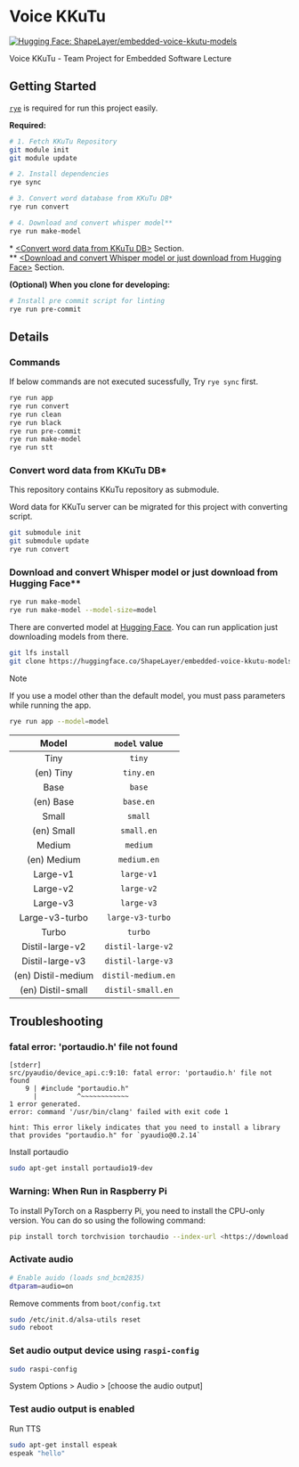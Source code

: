 # Voice KKuTu

[![Hugging Face: ShapeLayer/embedded-voice-kkutu-models](https://img.shields.io/badge/%F0%9F%A4%97-ShapeLayer%2fembedded--voice--kkutu--models-yellow)](https://huggingface.co/ShapeLayer/embedded-voice-kkutu-models)

Voice KKuTu - Team Project for Embedded Software Lecture

## Getting Started

[`rye`](https://rye.astral.sh) is required for run this project easily.

**Required:**
```sh
# 1. Fetch KKuTu Repository
git module init
git module update

# 2. Install dependencies
rye sync

# 3. Convert word database from KKuTu DB*
rye run convert

# 4. Download and convert whisper model**
rye run make-model
```
\* [&lt;Convert word data from KKuTu DB&gt;](#convert-word-data-from-kkutu-db) Section.  
\*\* [&lt;Download and convert Whisper model or just download from Hugging Face&gt;](#download-and-convert-whisper-model-or-just-download-from-hugging-face) Section.  


**(Optional) When you clone for developing:**
```sh
# Install pre commit script for linting
rye run pre-commit
```

## Details
### Commands
If below commands are not executed sucessfully, Try `rye sync` first.

```sh
rye run app
rye run convert
rye run clean
rye run black
rye run pre-commit
rye run make-model
rye run stt
```

### Convert word data from KKuTu DB\*
This repository contains KKuTu repository as submodule.  

Word data for KKuTu server can be migrated for this project with converting script.

```sh
git submodule init
git submodule update
rye run convert
```

### Download and convert Whisper model or just download from Hugging Face\*\*

```sh
rye run make-model
rye run make-model --model-size=model
```

There are converted model at [Hugging Face](https://huggingface.co/ShapeLayer/embedded-voice-kkutu-models). You can run application just downloading models from there.

```sh
git lfs install
git clone https://huggingface.co/ShapeLayer/embedded-voice-kkutu-models models
```

> [!NOTE]
> If you use a model other than the default model, you must pass parameters while running the app.

```sh
rye run app --model=model
```

| Model | `model` value |
| :-: | :-: |
| Tiny | `tiny` |
| (en) Tiny | `tiny.en` |
| Base | `base` |
| (en) Base | `base.en` |
| Small | `small` |
| (en) Small | `small.en` |
| Medium | `medium` |
| (en) Medium | `medium.en` |
| Large-v1 | `large-v1` |
| Large-v2 | `large-v2` |
| Large-v3 | `large-v3` |
| Large-v3-turbo | `large-v3-turbo` |
| Turbo | `turbo` |
| Distil-large-v2 | `distil-large-v2` |
| Distil-large-v3 | `distil-large-v3` |
| (en) Distil-medium | `distil-medium.en` |
| (en) Distil-small | `distil-small.en` |

## Troubleshooting

### fatal error: 'portaudio.h' file not found

```
[stderr]
src/pyaudio/device_api.c:9:10: fatal error: 'portaudio.h' file not found
    9 | #include "portaudio.h"
      |          ^~~~~~~~~~~~~
1 error generated.
error: command '/usr/bin/clang' failed with exit code 1

hint: This error likely indicates that you need to install a library that provides "portaudio.h" for `pyaudio@0.2.14`
```

Install portaudio
```sh
sudo apt-get install portaudio19-dev  
```


### Warning: When Run in Raspberry Pi
To install PyTorch on a Raspberry Pi, you need to install the CPU-only version. You can do so using the following command:
```sh
pip install torch torchvision torchaudio --index-url <https://download.pytorch.org/whl/cpu>

```

### Activate audio
```sh
# Enable auido (loads snd_bcm2835)
dtparam=audio=on
```
Remove comments from `boot/config.txt`

```sh
sudo /etc/init.d/alsa-utils reset
sudo reboot
```

### Set audio output device using `raspi-config`
```sh
sudo raspi-config
```
System Options > Audio > [choose the audio output]

### Test audio output is enabled
Run TTS
```sh
sudo apt-get install espeak
espeak "hello"
```
